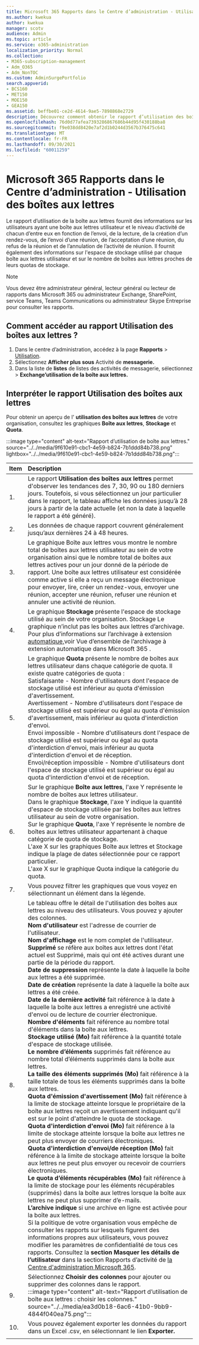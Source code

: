 ```yaml
---
title: Microsoft 365 Rapports dans le Centre d’administration - Utilisation des boîtes aux lettres
ms.author: kwekua
author: kwekua
manager: scotv
audience: Admin
ms.topic: article
ms.service: o365-administration
localization_priority: Normal
ms.collection:
- M365-subscription-management
- Adm_O365
- Adm_NonTOC
ms.custom: AdminSurgePortfolio
search.appverid:
- BCS160
- MET150
- MOE150
- GEA150
ms.assetid: beffbe01-ce2d-4614-9ae5-7898868e2729
description: Découvrez comment obtenir le rapport d’utilisation des boîtes aux lettres pour connaître les activités des utilisateurs avec une boîte aux lettres d’utilisateur.
ms.openlocfilehash: 76d0d77afea7393286867686b44d95f430188ba8
ms.sourcegitcommit: f9e038dd8420e7af2d1b0244d3567b376475c641
ms.translationtype: MT
ms.contentlocale: fr-FR
ms.lasthandoff: 09/30/2021
ms.locfileid: "60011259"
---
```

# <a name="microsoft-365-reports-in-the-admin-center---mailbox-usage"></a>Microsoft 365 Rapports dans le Centre d’administration - Utilisation des boîtes aux lettres

Le  rapport d’utilisation de la boîte aux lettres fournit des informations sur les utilisateurs ayant une boîte aux lettres utilisateur et le niveau d’activité de chacun d’entre eux en fonction de l’envoi, de la lecture, de la création d’un rendez-vous, de l’envoi d’une réunion, de l’acceptation d’une réunion, du refus de la réunion et de l’annulation de l’activité de réunion. Il fournit également des informations sur l'espace de stockage utilisé par chaque boîte aux lettres utilisateur et sur le nombre de boîtes aux lettres proches de leurs quotas de stockage. 
  
> [!NOTE]
> Vous devez être administrateur général, lecteur général ou lecteur de rapports dans Microsoft 365 ou administrateur Exchange, SharePoint, service Teams, Teams Communications ou administrateur Skype Entreprise pour consulter les rapports. 
 
## <a name="how-to-get-to-the-mailbox-usage-report"></a>Comment accéder au rapport Utilisation des boîtes aux lettres ?

1. Dans le centre d’administration, accédez à la page **Rapports** \> <a href="https://go.microsoft.com/fwlink/p/?linkid=2074756" target="_blank">Utilisation</a>.
2. Sélectionnez **Afficher plus sous** Activité de **messagerie.** 
3. Dans la liste de **listes** de listes des activités de messagerie, sélectionnez  \> **Exchange’utilisation de la boîte aux lettres.**

## <a name="interpret-the-mailbox-usage-report"></a>Interpréter le rapport Utilisation des boîtes aux lettres

Pour obtenir un aperçu de l' **utilisation des boîtes aux lettres** de votre organisation, consultez les graphiques **Boîte aux lettres**, **Stockage** et **Quota**.
  
:::image type="content" alt-text="Rapport d’utilisation de boîte aux lettres." source="../../media/9f610e91-cbc1-4e59-b824-7b1ddd84b738.png" lightbox="../../media/9f610e91-cbc1-4e59-b824-7b1ddd84b738.png":::

|Item|Description|
|:-----|:-----|
|1.  |Le rapport **Utilisation des boîtes aux lettres** permet d'observer les tendances des 7, 30, 90 ou 180 derniers jours. Toutefois, si vous sélectionnez un jour particulier dans le rapport, le tableau affiche les données jusqu’à 28 jours à partir de la date actuelle (et non la date à laquelle le rapport a été généré). |
|2.  |Les données de chaque rapport couvrent généralement jusqu’aux dernières 24 à 48 heures. |
|3.  |Le graphique Boîte aux lettres vous montre le nombre total de boîtes aux lettres utilisateur au sein de votre organisation ainsi que le nombre total de boîtes aux lettres actives pour un jour donné de la période de rapport. Une boîte aux lettres utilisateur est considérée comme active si elle a reçu un message électronique pour envoyer, lire, créer un rendez-vous, envoyer une réunion, accepter une réunion, refuser une réunion et annuler une activité de réunion. |
|4.  |Le graphique **Stockage** présente l'espace de stockage utilisé au sein de votre organisation. Stockage Le graphique n’inclut pas les boîtes aux lettres d’archivage. Pour plus d’informations sur l’archivage à extension [automatique,](../../compliance/autoexpanding-archiving.md)voir Vue d’ensemble de l’archivage à extension automatique dans Microsoft 365 . |
|5.  | Le graphique **Quota** présente le nombre de boîtes aux lettres utilisateur dans chaque catégorie de quota. Il existe quatre catégories de quota :  <br/>  Satisfaisante - Nombre d'utilisateurs dont l'espace de stockage utilisé est inférieur au quota d'émission d'avertissement.  <br/>  Avertissement - Nombre d'utilisateurs dont l'espace de stockage utilisé est supérieur ou égal au quota d'émission d'avertissement, mais inférieur au quota d'interdiction d'envoi.  <br/>  Envoi impossible - Nombre d'utilisateurs dont l'espace de stockage utilisé est supérieur ou égal au quota d'interdiction d'envoi, mais inférieur au quota d'interdiction d'envoi et de réception.  <br/>  Envoi/réception impossible - Nombre d'utilisateurs dont l'espace de stockage utilisé est supérieur ou égal au quota d'interdiction d'envoi et de réception. |
|6.  | Sur le graphique **Boîte aux lettres**, l'axe Y représente le nombre de boîtes aux lettres utilisateur.  <br/>  Dans le graphique **Stockage**, l'axe Y indique la quantité d'espace de stockage utilisée par les boîtes aux lettres utilisateur au sein de votre organisation.  <br/>  Sur le graphique **Quota**, l'axe Y représente le nombre de boîtes aux lettres utilisateur appartenant à chaque catégorie de quota de stockage.  <br/>  L'axe X sur les graphiques Boîte aux lettres et Stockage indique la plage de dates sélectionnée pour ce rapport particulier.  <br/>  L'axe X sur le graphique Quota indique la catégorie du quota. |
|7.  |Vous pouvez filtrer les graphiques que vous voyez en sélectionnant un élément dans la légende. |
|8.  | Le tableau offre le détail de l'utilisation des boîtes aux lettres au niveau des utilisateurs. Vous pouvez y ajouter des colonnes.  <br/> **Nom d'utilisateur** est l'adresse de courrier de l'utilisateur.  <br/> **Nom d'affichage** est le nom complet de l'utilisateur.  <br/> **Supprimé** se réfère aux boîtes aux lettres dont l'état actuel est Supprimé, mais qui ont été actives durant une partie de la période du rapport.  <br/> **Date de suppression** représente la date à laquelle la boîte aux lettres a été supprimée.  <br/> **Date de création** représente la date à laquelle la boîte aux lettres a été créée.  <br/> **Date de la dernière activité** fait référence à la date à laquelle la boîte aux lettres a enregistré une activité d'envoi ou de lecture de courrier électronique.  <br/> **Nombre d'éléments** fait référence au nombre total d'éléments dans la boîte aux lettres.  <br/> **Stockage utilisé (Mo)** fait référence à la quantité totale d'espace de stockage utilisée.  <br/> **Le nombre d’éléments** supprimés fait référence au nombre total d’éléments supprimés dans la boîte aux lettres. <br/> **La taille des éléments supprimés (Mo)** fait référence à la taille totale de tous les éléments supprimés dans la boîte aux lettres. <br/> **Quota d'émission d'avertissement (Mo)** fait référence à la limite de stockage atteinte lorsque le propriétaire de la boîte aux lettres reçoit un avertissement indiquant qu'il est sur le point d'atteindre le quota de stockage.  <br/> **Quota d'interdiction d'envoi (Mo)** fait référence à la limite de stockage atteinte lorsque la boîte aux lettres ne peut plus envoyer de courriers électroniques.  <br/> **Quota d'interdiction d'envoi/de réception (Mo)** fait référence à la limite de stockage atteinte lorsque la boîte aux lettres ne peut plus envoyer ou recevoir de courriers électroniques.  <br/> **Le quota d’éléments récupérables (Mo)** fait référence à la limite de stockage pour les éléments récupérables (supprimés) dans la boîte aux lettres lorsque la boîte aux lettres ne peut plus supprimer d’e-mails.  <br/> **L’archive indique** si une archive en ligne est activée pour la boîte aux lettres.  <br/>  Si la politique de votre organisation vous empêche de consulter les rapports sur lesquels figurent des informations propres aux utilisateurs, vous pouvez modifier les paramètres de confidentialité de tous ces rapports. Consultez la **section Masquer les détails de l’utilisateur** dans la section Rapports d’activité de [la Centre d'administration Microsoft 365](activity-reports.md). |
|9.  |Sélectionnez **Choisir des colonnes** pour ajouter ou supprimer des colonnes dans le rapport.  <br/> :::image type="content" alt-text="Rapport d’utilisation de boîte aux lettres : choisir les colonnes." source="../../media/ea3d0b18-6ac6-41b0-9bb9-4844f040ea75.png":::|
|10. |Vous pouvez également exporter les données du rapport dans un Excel .csv, en sélectionnant le lien **Exporter.** |
|||
